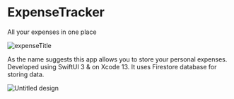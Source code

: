 # ExpenseTracker
All your expenses in one place

![expenseTitle](https://user-images.githubusercontent.com/33275034/199786630-6a249a76-48b1-4efd-a0cb-ebe292516440.png)

As the name suggests this app allows you to store your personal expenses.
Developed using SwiftUI 3 & on Xcode 13.
It uses Firestore database for storing data.

![Untitled design](https://user-images.githubusercontent.com/33275034/200019258-173f5832-dd7a-4737-89a8-0dc854940101.png)

